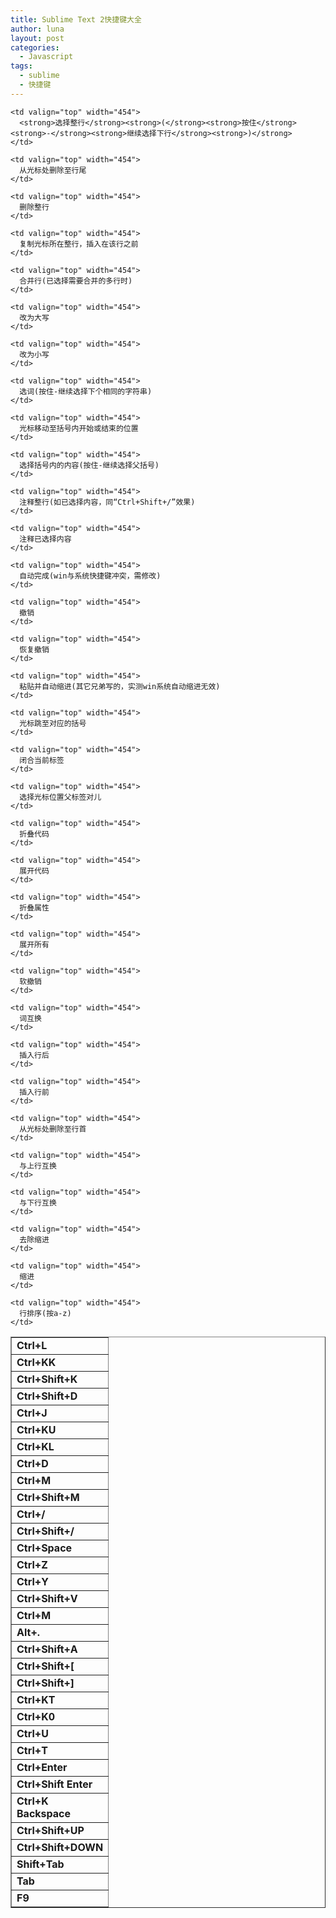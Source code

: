 ```yaml
---
title: Sublime Text 2快捷键大全
author: luna
layout: post
categories:
  - Javascript
tags:
  - sublime
  - 快捷键
---
```

<table border="1" cellspacing="0" cellpadding="0">
  <tr>
    <td valign="top" width="114">
      <strong>Ctrl+L</strong>
    </td>
    
    <td valign="top" width="454">
      <strong>选择整行</strong><strong>(</strong><strong>按住</strong><strong>-</strong><strong>继续选择下行</strong><strong>)</strong>
    </td>
  </tr>
  
  <tr>
    <td valign="top" width="114">
      <strong>Ctrl+KK</strong>
    </td>
    
    <td valign="top" width="454">
      从光标处删除至行尾
    </td>
  </tr>
  
  <tr>
    <td valign="top" width="114">
      <strong>Ctrl+Shift+K</strong>
    </td>
    
    <td valign="top" width="454">
      删除整行
    </td>
  </tr>
  
  <tr>
    <td valign="top" width="114">
      <strong>Ctrl+Shift+D</strong>
    </td>
    
    <td valign="top" width="454">
      复制光标所在整行，插入在该行之前
    </td>
  </tr>
  
  <tr>
    <td valign="top" width="114">
      <strong>Ctrl+J</strong>
    </td>
    
    <td valign="top" width="454">
      合并行(已选择需要合并的多行时)
    </td>
  </tr>
  
  <tr>
    <td valign="top" width="114">
      <strong>Ctrl+KU</strong>
    </td>
    
    <td valign="top" width="454">
      改为大写
    </td>
  </tr>
  
  <tr>
    <td valign="top" width="114">
      <strong>Ctrl+KL</strong>
    </td>
    
    <td valign="top" width="454">
      改为小写
    </td>
  </tr>
  
  <tr>
    <td valign="top" width="114">
      <strong>Ctrl+D</strong>
    </td>
    
    <td valign="top" width="454">
      选词(按住-继续选择下个相同的字符串)
    </td>
  </tr>
  
  <tr>
    <td valign="top" width="114">
      <strong>Ctrl+M</strong>
    </td>
    
    <td valign="top" width="454">
      光标移动至括号内开始或结束的位置
    </td>
  </tr>
  
  <tr>
    <td valign="top" width="114">
      <strong>Ctrl+Shift+M</strong>
    </td>
    
    <td valign="top" width="454">
      选择括号内的内容(按住-继续选择父括号)
    </td>
  </tr>
  
  <tr>
    <td valign="top" width="114">
      <strong>Ctrl+/</strong>
    </td>
    
    <td valign="top" width="454">
      注释整行(如已选择内容，同“Ctrl+Shift+/”效果)
    </td>
  </tr>
  
  <tr>
    <td valign="top" width="114">
      <strong>Ctrl+Shift+/</strong>
    </td>
    
    <td valign="top" width="454">
      注释已选择内容
    </td>
  </tr>
  
  <tr>
    <td valign="top" width="114">
      <strong>Ctrl+Space</strong>
    </td>
    
    <td valign="top" width="454">
      自动完成(win与系统快捷键冲突，需修改)
    </td>
  </tr>
  
  <tr>
    <td valign="top" width="114">
      <strong>Ctrl+Z</strong>
    </td>
    
    <td valign="top" width="454">
      撤销
    </td>
  </tr>
  
  <tr>
    <td valign="top" width="114">
      <strong>Ctrl+Y</strong>
    </td>
    
    <td valign="top" width="454">
      恢复撤销
    </td>
  </tr>
  
  <tr>
    <td valign="top" width="114">
      <strong>Ctrl+Shift+V</strong>
    </td>
    
    <td valign="top" width="454">
      粘贴并自动缩进(其它兄弟写的，实测win系统自动缩进无效)
    </td>
  </tr>
  
  <tr>
    <td valign="top" width="114">
      <strong>Ctrl+M</strong>
    </td>
    
    <td valign="top" width="454">
      光标跳至对应的括号
    </td>
  </tr>
  
  <tr>
    <td valign="top" width="114">
      <strong>Alt+.</strong>
    </td>
    
    <td valign="top" width="454">
      闭合当前标签
    </td>
  </tr>
  
  <tr>
    <td valign="top" width="114">
      <strong>Ctrl+Shift+A</strong>
    </td>
    
    <td valign="top" width="454">
      选择光标位置父标签对儿
    </td>
  </tr>
  
  <tr>
    <td valign="top" width="114">
      <strong>Ctrl+Shift+[</strong>
    </td>
    
    <td valign="top" width="454">
      折叠代码
    </td>
  </tr>
  
  <tr>
    <td valign="top" width="114">
      <strong>Ctrl+Shift+]</strong>
    </td>
    
    <td valign="top" width="454">
      展开代码
    </td>
  </tr>
  
  <tr>
    <td valign="top" width="114">
      <strong>Ctrl+KT</strong>
    </td>
    
    <td valign="top" width="454">
      折叠属性
    </td>
  </tr>
  
  <tr>
    <td valign="top" width="114">
      <strong>Ctrl+K0</strong>
    </td>
    
    <td valign="top" width="454">
      展开所有
    </td>
  </tr>
  
  <tr>
    <td valign="top" width="114">
      <strong>Ctrl+U</strong>
    </td>
    
    <td valign="top" width="454">
      软撤销
    </td>
  </tr>
  
  <tr>
    <td valign="top" width="114">
      <strong>Ctrl+T</strong>
    </td>
    
    <td valign="top" width="454">
      词互换
    </td>
  </tr>
  
  <tr>
    <td valign="top" width="114">
      <strong>Ctrl+Enter</strong>
    </td>
    
    <td valign="top" width="454">
      插入行后
    </td>
  </tr>
  
  <tr>
    <td valign="top" width="114">
      <strong>Ctrl+Shift Enter</strong>
    </td>
    
    <td valign="top" width="454">
      插入行前
    </td>
  </tr>
  
  <tr>
    <td valign="top" width="114">
      <strong>Ctrl+K Backspace</strong>
    </td>
    
    <td valign="top" width="454">
      从光标处删除至行首
    </td>
  </tr>
  
  <tr>
    <td valign="top" width="114">
      <strong>Ctrl+Shift+UP</strong>
    </td>
    
    <td valign="top" width="454">
      与上行互换
    </td>
  </tr>
  
  <tr>
    <td valign="top" width="114">
      <strong>Ctrl+Shift+DOWN</strong>
    </td>
    
    <td valign="top" width="454">
      与下行互换
    </td>
  </tr>
  
  <tr>
    <td valign="top" width="114">
      <strong>Shift+Tab</strong>
    </td>
    
    <td valign="top" width="454">
      去除缩进
    </td>
  </tr>
  
  <tr>
    <td valign="top" width="114">
      <strong>Tab</strong>
    </td>
    
    <td valign="top" width="454">
      缩进
    </td>
  </tr>
  
  <tr>
    <td valign="top" width="114">
      <strong>F9</strong>
    </td>
    
    <td valign="top" width="454">
      行排序(按a-z)
    </td>
  </tr>
</table>

&nbsp;